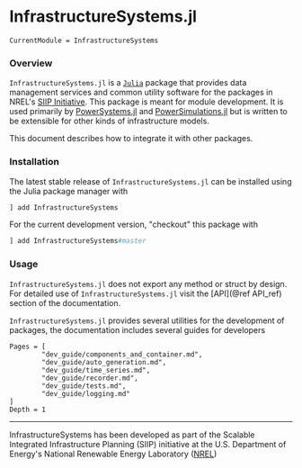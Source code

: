 # InfrastructureSystems.jl

```@meta
CurrentModule = InfrastructureSystems
```

### Overview

`InfrastructureSystems.jl` is a [`Julia`](http://www.julialang.org) package that provides
data management services and common utility software for the packages in
NREL's [SIIP Initiative](https://github.com/NREL-Sienna). This package is meant
for module development. It is used primarily by
[PowerSystems.jl](https://github.com/NREL-Sienna/PowerSystems.jl) and
[PowerSimulations.jl](https://github.com/NREL-Sienna/PowerSimulations.jl) but is
written to be extensible for other kinds of infrastructure models.

This document describes how to integrate it with other packages.

### Installation

The latest stable release of `InfrastructureSystems.jl` can be installed using the Julia
package manager with

```julia
] add InfrastructureSystems
```

For the current development version, "checkout" this package with

```julia
] add InfrastructureSystems#master
```

### Usage

`InfrastructureSystems.jl` does not export any method or struct by design. For detailed
use of `InfrastructureSystems.jl` visit the [API](@ref API_ref) section of the documentation.

`InfrastructureSystems.jl` provides several utilities for the development of packages, the
documentation includes several guides for developers

```@contents
Pages = [
        "dev_guide/components_and_container.md",
        "dev_guide/auto_generation.md",
        "dev_guide/time_series.md",
        "dev_guide/recorder.md",
        "dev_guide/tests.md",
        "dev_guide/logging.md"
]
Depth = 1
```

* * *

InfrastructureSystems has been developed as part of the Scalable Integrated Infrastructure Planning
(SIIP) initiative at the U.S. Department of Energy's National Renewable Energy Laboratory
([NREL](https://www.nrel.gov/))
